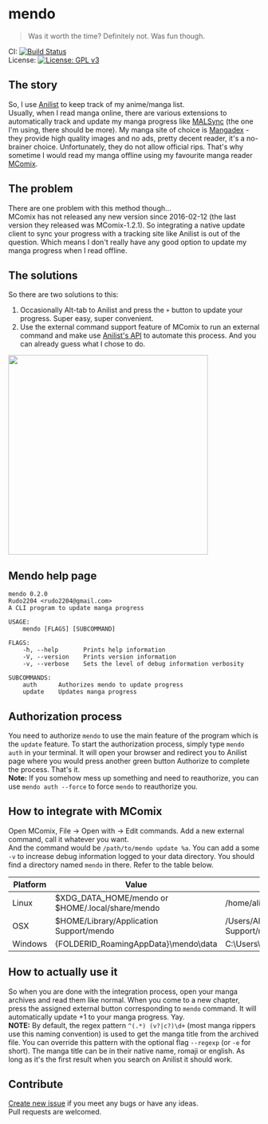 # mendo
> Was it worth the time? Definitely not. Was fun though.

CI: [![Build Status](https://github.com/Rudo2204/mendo/workflows/CI/badge.svg)](https://github.com/Rudo2204/mendo/actions)\
License: [![License: GPL v3](https://img.shields.io/badge/License-GPLv3-blue.svg)](https://www.gnu.org/licenses/gpl-3.0)

## The story
So, I use [Anilist](https://anilist.co/) to keep track of my anime/manga list.\
Usually, when I read manga online, there are various extensions to automatically track and update my manga progress like [MALSync](https://github.com/MALSync/MALSync) (the one I'm using, there should be more). My manga site of choice is [Mangadex](https://mangadex.org/) - they provide high quality images and no ads, pretty decent reader, it's a no-brainer choice. Unfortunately, they do not allow official rips. That's why sometime I would read my manga offline using my favourite manga reader [MComix](https://sourceforge.net/projects/mcomix/).

## The problem
There are one problem with this method though...\
MComix has not released any new version since 2016-02-12 (the last version they released was MComix-1.2.1). So integrating a native update client to sync your progress with a tracking site like Anilist is out of the question. Which means I don't really have any good option to update my manga progress when I read offline.

## The solutions
So there are two solutions to this:
1. Occasionally Alt-tab to Anilist and press the `+` button to update your progress. Super easy, super convenient.
2. Use the external command support feature of MComix to run an external command and make use [Anilist's API](https://anilist.github.io/ApiV2-GraphQL-Docs/) to automate this process. And you can already guess what I chose to do.

<img src="https://i.imgur.com/ZfwMZZe.png" width="400" height="400">

## Mendo help page
```
mendo 0.2.0
Rudo2204 <rudo2204@gmail.com>
A CLI program to update manga progress

USAGE:
    mendo [FLAGS] [SUBCOMMAND]

FLAGS:
    -h, --help       Prints help information
    -V, --version    Prints version information
    -v, --verbose    Sets the level of debug information verbosity

SUBCOMMANDS:
    auth      Authorizes mendo to update progress
    update    Updates manga progress
```

## Authorization process
You need to authorize `mendo` to use the main feature of the program which is the `update` feature.
To start the authorization process, simply type `mendo auth` in your terminal. It will open your browser and redirect you to Anilist page where you would press another green button Authorize to complete the process. That's it.\
**Note:** If you somehow mess up something and need to reauthorize, you can use `mendo auth --force` to force `mendo` to reauthorize you.

## How to integrate with MComix
Open MComix, File -> Open with -> Edit commands. Add a new external command, call it whatever you want.\
And the command would be `/path/to/mendo update %a`. You can add a some `-v` to increase debug information logged to your data directory. You should find a directory named `mendo` in there. Refer to the table below.

| Platform | Value                                            | Example                                        |
|----------|--------------------------------------------------|------------------------------------------------|
| Linux    | $XDG_DATA_HOME/mendo or $HOME/.local/share/mendo | /home/alice/.local/share/mendo                 |
| OSX      | $HOME/Library/Application Support/mendo          | /Users/Alice/Library/Application Support/mendo |
| Windows  | {FOLDERID_RoamingAppData}\mendo\data             | C:\Users\Alice\AppData\Roaming\mendo\data      |

## How to actually use it
So when you are done with the integration process, open your manga archives and read them like normal. When you come to a new chapter, press the assigned external button corresponding to `mendo` command. It will automatically update +1 to your manga progress. Yay.\
**NOTE:** By default, the regex pattern `^(.*) (v?|c?)\d+` (most manga rippers use this naming convention) is used to get the manga title from the archived file. You can override this pattern with the optional flag `--regexp` (or `-e` for short). The manga title can be in their native name, romaji or english. As long as it's the first result when you search on Anilist it should work.

## Contribute
[Create new issue](https://github.com/Rudo2204/rtend/issues) if you meet any bugs or have any ideas.\
Pull requests are welcomed.
